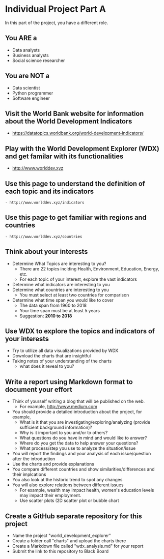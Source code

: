 # Individual Project Part A
In this part of the project, you have a different role.
## You ARE a
- Data analysts
- Business analysts
- Social science researcher 
## You are NOT a 
- Data scientist
- Python programmer 
- Software engineer
## Visit the World Bank website for information about the World Development Indicators 
- https://datatopics.worldbank.org/world-development-indicators/
## Play with the World Development Explorer (WDX) and get familar with its functionalities
- http://www.worlddev.xyz
## Use this page to understand the definition of each topic and its indicators
    - http://www.worlddev.xyz/indicators
## Use this page to get familiar with regions and countries 
    - http://www.worlddev.xyz/countries
## Think about your interests 
- Determine What Topics are interesting to you? 
    - There are 22 topics inclding Health, Environment, Education, Energy, etc.
    - For each topic of your interest, explore the vast indicators 
- Determine what indicators are interesting to you
- Determine what countries are interesting to you
    - You must select at least two countries for comparison
- Determine what time span you would like to cover
    -  The data span from 1960 to 2018
    -  Your time span must be at least 5 years
    -  Suggestion: **2010 to 2018**
## Use WDX to explore the topics and indicators of your interests
- Try to utilize all data visualizations provided by WDX
- Download the charts that are insightful 
- Taking notes of your understanding of the charts
    - what does it reveal to you?
## Write a report using Markdown format to document your effort
- Think of yourself writing a blog that will be published on the web. 
    - For example, http://www.medium.com
- You should provide a detailed introduction about the project, for example,
    - What is it that you are investigating/exploring/analyzing (provide sufficient background information)?
    - Why is it important to you and/or to others?
    - What questions do you have in mind and would like to answer?
    - Where do you get the data to help answer your questions?  
    - What process/step you use to analyze the situation/issue
- You will report the findings and your analysis of each issue/question after the introduction
- Use the charts and provide explanations
- You compare different countries and show similarities/differences and their implcations
- You also look at the historic trend to spot any changes
- You will also explore relations between different issues 
    - For example, wealth may impact health, women's education levels may impact their employment.
    - Use scatter plots (2D scatter plot or bubble chart
## Create a GitHub separate repository for this project
- Name the project "world_development_explorer"
- Create a folder call "charts" and upload the charts there
- Create a Markdown file called "wdx_analysis.md" for your report
- Submit the link to this repository to Black Board
